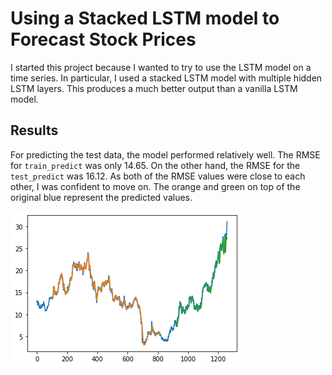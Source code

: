 # Using a Stacked LSTM model to Forecast Stock Prices

I started this project because I wanted to try to use the LSTM model on a time series. In particular, I used a stacked LSTM model with multiple hidden LSTM layers. This produces a much better output than a vanilla LSTM model.

## Results

For predicting the test data, the model performed relatively well. The RMSE for `train_predict` was only 14.65. On the other hand, the RMSE for the `test_predict` was 16.12. As both of the RMSE values were close to each other, I was confident to move on. The orange and green on top of the original blue represent the predicted values.

![TestDataGraph](https://github.com/Ae-bii/stock-price-prediction-using-lstm/blob/master/images/graph1.png)
